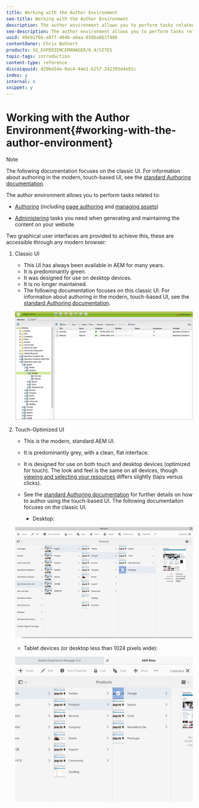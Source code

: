 ```yaml
---
title: Working with the Author Environment
seo-title: Working with the Author Environment
description: The author environment allows you to perform tasks related to authoring (including page authoring and managing assets) and administering tasks you need when generating and maintaining the content on your website.
seo-description: The author environment allows you to perform tasks related to authoring (including page authoring and managing assets) and administering tasks you need when generating and maintaining the content on your website.
uuid: 40e91f66-e8ff-464b-a8aa-03dba8b1f406
contentOwner: Chris Bohnert
products: SG_EXPERIENCEMANAGER/6.4/SITES
topic-tags: introduction
content-type: reference
discoiquuid: d20be54e-0ac4-44e1-b257-242395d4e91c
index: y
internal: n
snippet: y
---
```


# Working with the Author Environment{#working-with-the-author-environment}

>[!NOTE]
>
>The following documentation focuses on the classic UI. For information about authoring in the modern, touch-based UI, see the [standard Authoring documentation](../../../sites/authoring/using/author.md).

The author environment allows you to perform tasks related to:

* [Authoring](../../../sites/authoring/using/author.md) (including [page authoring](../../../sites/authoring/using/page-authoring.md) and [managing assets](/assets/using/author-assets))  

* [Administering](/sites/administering/using/administer) tasks you need when generating and maintaining the content on your website

Two graphical user interfaces are provided to achieve this, these are accessible through any modern browser:

1. Classic UI

    * This UI has always been available in AEM for many years.
    * It is predominantly green.
    * It was designed for use on desktop devices.
    * It is no longer maintained.
    * The following documentation focuses on this classic UI. For information about authoring in the modern, touch-based UI, see the [standard Authoring documentation](../../../sites/authoring/using/author.md).

   ![](assets/chlimage_1-164.png)

1. Touch-Optimized UI

    * This is the modern, standard AEM UI.
    * It is predominantly grey, with a clean, flat interface.
    * It is designed for use on both touch and desktop devices (optimized for touch). The look and feel is the same on all devices, though [viewing and selecting your resources](../../../sites/authoring/using/basic-handling.md#viewingandselectingyourresources) differs slightly (taps versus clicks).
    * See the [standard Authoring documentation](../../../sites/authoring/using/author.md) for further details on how to author using the touch-based UI. The following documentaiton focuses on the classic UI.

        * Desktop:

   ![](assets/chlimage_1-165.png)

    * Tablet devices (or desktop less than 1024 pixels wide):

   ![](assets/chlimage_1-7.jpeg)

